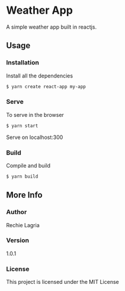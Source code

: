 # Weather App

A simple weather app built in reactjs. 


## Usage

### Installation

Install all the dependencies

```sh
$ yarn create react-app my-app
```

### Serve
To serve in the browser  

```sh
$ yarn start
```
Serve on localhost:300

### Build
Compile and build

```sh
$ yarn build
```

## More Info

### Author

Rechie Lagria

### Version
1.0.1

### License

This project is licensed under the MIT License
